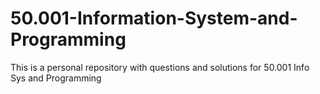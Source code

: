 # 50.001-Information-System-and-Programming
This is a personal repository with questions and solutions for 50.001 Info Sys and Programming

